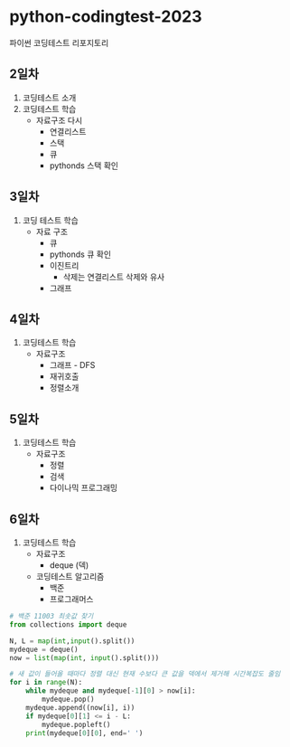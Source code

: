 # python-codingtest-2023
파이썬 코딩테스트 리포지토리

## 2일차
1. 코딩테스트 소개
2. 코딩테스트 학습
    - 자료구조 다시
        - 연결리스트
        - 스택
        - 큐
        - pythonds 스택 확인

## 3일차
1. 코딩 테스트 학습
    - 자료 구조
        - 큐
        - pythonds 큐 확인
        - 이진트리
            - 삭제는 연결리스트 삭제와 유사
        - 그래프

## 4일차
1. 코딩테스트 학습
    - 자료구조
        - 그래프 - DFS
        - 재귀호출
        - 정렬소개

## 5일차
1. 코딩테스트 학습
    - 자료구조
        - 정렬
        - 검색
        - 다이나믹 프로그래밍

## 6일차
1. 코딩테스트 학습
    - 자료구조
        - deque (덱)
    - 코딩테스트 알고리즘
        - 백준
        - 프로그래머스
```python
# 백준 11003 최솟값 찾기
from collections import deque

N, L = map(int,input().split())
mydeque = deque()
now = list(map(int, input().split())) 

# 새 값이 들어올 때마다 정렬 대신 현재 수보다 큰 값을 덱에서 제거해 시간복잡도 줄임
for i in range(N):
    while mydeque and mydeque[-1][0] > now[i]:
        mydeque.pop()
    mydeque.append((now[i], i))
    if mydeque[0][1] <= i - L:
        mydeque.popleft()
    print(mydeque[0][0], end=' ')
```



